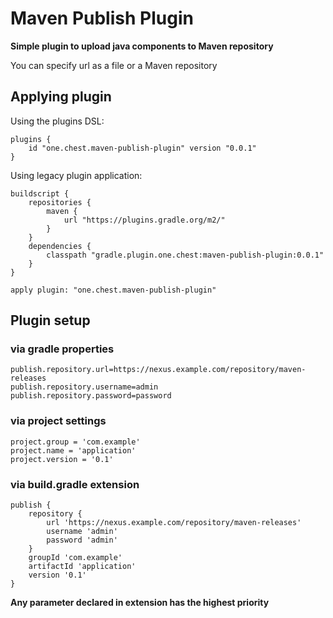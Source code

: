 # Maven Publish Plugin

**Simple plugin to upload java components to Maven repository**

You can specify url as a file or a Maven repository

## Applying plugin

Using the plugins DSL:

    plugins {
        id "one.chest.maven-publish-plugin" version "0.0.1"
    }

Using legacy plugin application:

    buildscript {
        repositories {
            maven {
                url "https://plugins.gradle.org/m2/"
            }
        }
        dependencies {
            classpath "gradle.plugin.one.chest:maven-publish-plugin:0.0.1"
        }
    }

    apply plugin: "one.chest.maven-publish-plugin"

## Plugin setup

### via gradle properties

    publish.repository.url=https://nexus.example.com/repository/maven-releases
    publish.repository.username=admin
    publish.repository.password=password

### via project settings

    project.group = 'com.example'
    project.name = 'application'
    project.version = '0.1'

### via build.gradle extension

    publish {
        repository {
            url 'https://nexus.example.com/repository/maven-releases'
            username 'admin'
            password 'admin'
        }
        groupId 'com.example'
        artifactId 'application'                         
        version '0.1'
    }
    
**Any parameter declared in extension has the highest priority**
    